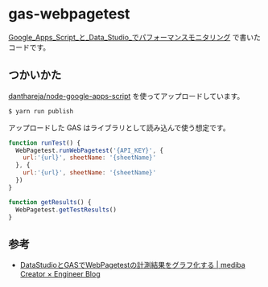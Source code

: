 # gas-webpagetest

[Google_Apps_Script_と_Data_Studio_でパフォーマンスモニタリング](https://scrapbox.io/uknmr/Google_Apps_Script_と_Data_Studio_でパフォーマンスモニタリング) で書いたコードです。

## つかいかた

[danthareja/node-google-apps-script](https://github.com/danthareja/node-google-apps-script) を使ってアップロードしています。

```bash
$ yarn run publish
```

アップロードした GAS はライブラリとして読み込んで使う想定です。

```js
function runTest() {
  WebPagetest.runWebPagetest('{API_KEY}', {
    url:'{url}', sheetName: '{sheetName}'
  }, {
    url:'{url}', sheetName: '{sheetName}'
  })
}

function getResults() {
  WebPagetest.getTestResults()
}
```

## 参考
- [DataStudioとGASでWebPagetestの計測結果をグラフ化する | mediba Creator × Engineer Blog](http://ceblog.mediba.jp/post/154874126622/datastudio%E3%81%A8gas%E3%81%A7webpagetest%E3%81%AE%E8%A8%88%E6%B8%AC%E7%B5%90%E6%9E%9C%E3%82%92%E3%82%B0%E3%83%A9%E3%83%95%E5%8C%96%E3%81%99%E3%82%8B)

